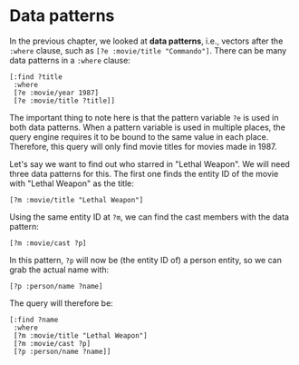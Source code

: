# Data patterns

In the previous chapter, we looked at **data patterns**, i.e., vectors
after the `:where` clause, such as `[?e :movie/title "Commando"]`. 
There can be many data patterns in a `:where` clause:

    [:find ?title
     :where
     [?e :movie/year 1987]
     [?e :movie/title ?title]]

The important thing to note here is that the pattern variable `?e` is
used in both data patterns. When a pattern variable is used in
multiple places, the query engine requires it to be bound to the same
value in each place. Therefore, this query will only find movie titles
for movies made in 1987.

Let's say we want to find out who starred in "Lethal Weapon". We
will need three data patterns for this. The first one finds the
entity ID of the movie with "Lethal Weapon" as the title:

    [?m :movie/title "Lethal Weapon"]

Using the same entity ID at `?m`, we can find the cast members with the data
pattern:

    [?m :movie/cast ?p] 

In this pattern, `?p` will now be (the entity ID of) a person entity, so we can grab the
actual name with:

    [?p :person/name ?name] 

The query will therefore be:

    [:find ?name
     :where
     [?m :movie/title "Lethal Weapon"]
     [?m :movie/cast ?p]
     [?p :person/name ?name]]
